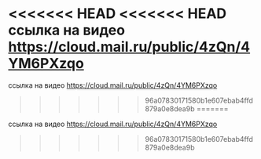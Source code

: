 <<<<<<< HEAD
<<<<<<< HEAD
ссылка на видео
https://cloud.mail.ru/public/4zQn/4YM6PXzqo
=======

ссылка на видео https://cloud.mail.ru/public/4zQn/4YM6PXzqo
>>>>>>> 96a07830171580b1e607ebab4ffd879a0e8dea9b
=======

ссылка на видео https://cloud.mail.ru/public/4zQn/4YM6PXzqo
>>>>>>> 96a07830171580b1e607ebab4ffd879a0e8dea9b
